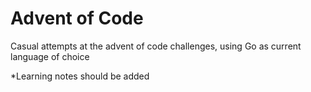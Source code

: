 # Advent of Code

Casual attempts at the advent of code challenges, using Go as current language of choice

*Learning notes should be added
